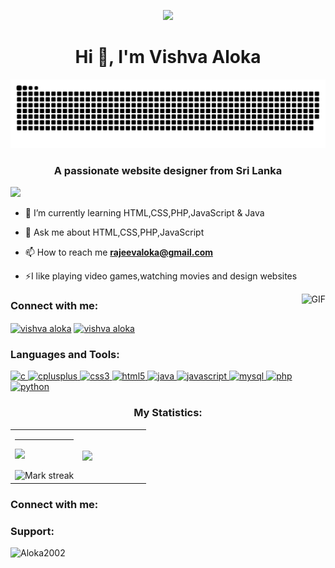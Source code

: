 <p align="center" ><img  src = "https://github.com/7oSkaaa/7oSkaaa/blob/main/Images/about_me.gif?raw=true" width = 100px></p>
<h1 align="center">Hi 👋, I'm Vishva Aloka</h1>

<!--- snake -->
<div align="center">
  <img  src="https://github.com/1999AZZAR/1999AZZAR/blob/main/resources/img/grid-snake.svg"
       alt="snake" /></a>
</div>

<h3 align="center">A passionate website designer from Sri Lanka</h3>

<!--horizontal divider(gradiant)-->
<img src="https://user-images.githubusercontent.com/73097560/115834477-dbab4500-a447-11eb-908a-139a6edaec5c.gif">


- 🌱 I’m currently learning HTML,CSS,PHP,JavaScript & Java
- 💬 Ask me about HTML,CSS,PHP,JavaScript
- 📫 How to reach me **rajeevaloka@gmail.com**
- ⚡I like playing video games,watching movies and design websites

  <img align="right" alt="GIF" src="https://media.giphy.com/media/836HiJc7pgzy8iNXCn/giphy.gif" />

<h3 align="left">Connect with me:</h3>
<p align="left">
<a href="https://fb.com/vishva aloka" target="blank"><img align="center" src="https://raw.githubusercontent.com/rahuldkjain/github-profile-readme-generator/master/src/images/icons/Social/facebook.svg" alt="vishva aloka" height="60" width="60" /></a>
<a href="https://instagram.com/vishva aloka" target="blank"><img align="center" src="https://raw.githubusercontent.com/rahuldkjain/github-profile-readme-generator/master/src/images/icons/Social/instagram.svg" alt="vishva aloka" height="60" width="60" /></a>
</p>

<h3 align="left">Languages and Tools:</h3>
<p align="left"> <a href="https://www.cprogramming.com/" target="_blank" rel="noreferrer"> <img src="https://github.com/Scar1109/skill-icons/blob/main/icons/C.svg" alt="c" width="70" height="70"/> </a> <a href="https://www.w3schools.com/cpp/" target="_blank" rel="noreferrer"> <img src="https://github.com/Scar1109/skill-icons/blob/main/icons/CPP.svg" alt="cplusplus" width="70" height="70"/> </a> <a href="https://www.w3schools.com/css/" target="_blank" rel="noreferrer"> <img src="https://github.com/Scar1109/skill-icons/blob/main/icons/CSS.svg" alt="css3" width="70" height="70"/> </a> <a href="https://www.w3.org/html/" target="_blank" rel="noreferrer"> <img src="https://github.com/Scar1109/skill-icons/blob/main/icons/HTML.svg" alt="html5" width="70" height="70"/> </a> <a href="https://www.java.com" target="_blank" rel="noreferrer"> <img src="https://github.com/Scar1109/skill-icons/blob/main/icons/Java-Light.svg" alt="java" width="70" height="70"/> </a> <a href="https://developer.mozilla.org/en-US/docs/Web/JavaScript" target="_blank" rel="noreferrer"> <img src="https://github.com/Scar1109/skill-icons/blob/main/icons/JavaScript.svg" alt="javascript" width="70" height="70"/> </a> <a href="https://www.mysql.com/" target="_blank" rel="noreferrer"> <img src="https://github.com/Scar1109/skill-icons/blob/main/icons/MySQL-Dark.svg" alt="mysql" width="70" height="70"/> </a> <a href="https://www.php.net" target="_blank" rel="noreferrer"> <img src="https://github.com/Scar1109/skill-icons/blob/main/icons/PHP-Dark.svg?short_path=b84f2ee" alt="php" width="70" height="70"/> </a> <a href="https://www.python.org" target="_blank" rel="noreferrer"> <img src="https://github.com/Scar1109/skill-icons/blob/main/icons/Python-Light.svg" alt="python" width="70" height="70"/> </a> </p>

<h3 align="center">My Statistics:</h3>
<p align="center">
<table align="center">
<tr border="none">
<td width="50%" align="center">

---

  <img  align="left"  src="https://github-readme-stats.vercel.app/api?username=Aloka2002&theme=dark&show_icons=true&count_private=true" />
  <br></br>
  <img  title="🔥 Get streak stats for your profile at git.io/streak-stats" alt="Mark streak" src="https://github-readme-streak-stats.herokuapp.com/?user=Aloka2002&theme=dark&hide_border=false" /> 
</td>
<td width="50%" align="left">

  <img  align="left"  src="https://github-readme-stats.anuraghazra1.vercel.app/api/top-langs/?username=Scar1109&theme=dark&hide_border=false&no-bg=true&no-frame=true&langs_count=10"/>

  
  </td>
</tr>
</table>

<h3 align="left">Connect with me:</h3>
<p align="left">
</p>

<h3 align="left">Support:</h3>
<p><a href="https://www.buymeacoffee.com/Aloka2002"> <img align="left" src="https://cdn.buymeacoffee.com/buttons/v2/default-yellow.png" height="60" width="210" alt="Aloka2002" /></a></p><br><br>


